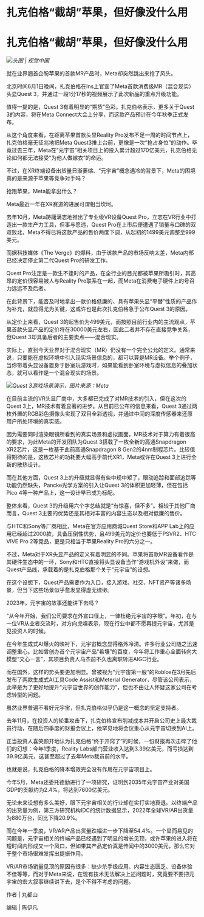 # 扎克伯格“截胡”苹果，但好像没什么用

# 扎克伯格“截胡”苹果，但好像没什么用

![](https://inews.gtimg.com/om_bt/OS7Pe31N7L3rHDBuh0t4LqAlDvdpxA98ruYvQd72VaGMUAA/1000)_头图
| 视觉中国_

就在业界翘首企盼苹果的首款MR产品时，Meta却突然跳出来抢了风头。

北京时间6月1日晚间，扎克伯格在Ins上官宣了Meta首款消费级MR（混合现实）头显Quest 3，并通过一段1分17秒的视频展示了此次新品的重点升级功能。

值得一提的是，Quest 3有着明显的“期货”色彩。扎克伯格表示，更多关于Quest 3的内容，将在Meta
Connect大会上分享，而这款产品预计在今年秋季正式发布。

从这个角度来看，在距离苹果首款头显Reality Pro发布不足一周的时间节点上，扎克伯格毫无征兆地把Meta
Quest3推上台前，更像是一次“抢占身位”的动作。毕竟过去三年，Meta在“元宇宙”相关项目上的投入累计超过170亿美元，扎克伯格无论如何都无法接受“为他人做嫁衣”的命运。

不过，在XR终端设备出货量日渐萎缩、“元宇宙”概念遇冷的背景下，Meta的困境真的是来源于苹果等竞争对手吗？

抢跑苹果，Meta能拿出什么？

Meta最近一年在XR赛道的进展可谓相当坎坷。

去年10月，Meta踌躇满志地推出了专业级VR设备Quest Pro，立志在VR行业中打造出一款生产力工具，但事与愿违，Quest
Pro在上市后便遭遇了销量与口碑的双双败北，Meta不得已将这款产品的售价两度下调，从起初的1499美元调整至999美元。

而据科技媒体《The Verge》的爆料，由于该款产品的市场反响太差，Meta内部已经决定停止第二代Quest Pro的研发工作。

Quest Pro注定是一款生不逢时的产品，在全行业的目光都被苹果所吸引时，其高昂的定价很容易被人与Reality
Pro联系在一起，而Meta在消费电子硬件上的号召力远远不及后者。

在此背景下，能否及时地拿出一款价格低廉的、具有苹果头显“平替”性质的产品作为补充，就显得尤为关键，这或许也是此次扎克伯格急于公布Quest 3的原因。

从定价上来看，Quest
3的起售价为499美元，而按照目前行业内的主流观点，苹果首款头显产品的定价将在30000美元左右，因此二者并不存在直接竞争关系，但Quest
3却具备后者的主要卖点——混合现实。

实际上，直到今天业界对于混合现实（MR）仍没有一个完全公允的定义。通常来说，只要能在虚拟环境中引入现实场景信息的，都可以算是MR设备。举个例子，当你带着头显设备置身于卧室玩游戏时，如果能看到卧室环境与虚拟信息的叠加状态，就可以看作是一个混合现实的场景。

![](https://inews.gtimg.com/om_bt/OPw_JawALPdmJzlbmqD_qUgsVYlXCXSRTpgaCmCmEjtxUAA/1000)_Quest
3游戏场景演示，图片来源：Meta_

在目前主流的VR头显厂商中，大多都已完成了对MR技术的引入，但在这次的Quest 3上，MR技术有着显著的进步。从目前已公布的信息来看，Quest
3通过两枚外置的RGB彩色摄像头实现了双目全彩透视，并通过中间的深度传感器来还原用户所处环境的真实感。

因为需要同时渲染眼镜所看到的真实场景和虚拟画面，MR技术对于算力有着很高的要求，为此Meta的开发团队为Quest
3搭载了一枚全新的高通Snapdragon XR2芯片，这是一枚基于此前高通Snapdragon 8
Gen2的4nm制程芯片。比较值得期待的是，这枚芯片的功耗要大幅高于前代XR1，Meta或许在Quest 3上进行全新的散热设计。

而在其他方面，Quest 3上的升级就显得有些中规中矩了，眼动追踪和面部追踪等功能仍然缺失，Pancke光学方案的引入让Quest
3的体积更加轻薄，但在包括Pico 4等一种产品上，这一设计早已成为标配。

整体来看，Quest 3的升级用六个字总结就是“有惊喜，但不多”。相较于其他厂商而言，Quest 3主要的优势还是其相对丰富的内容生态以及相对低廉的售价。

与HTC和Sony等厂商相比，Meta在官方应用商城Quest Store和APP
Lab上的应用已经超过2000款，具备压倒性优势，且499美元的定价也要低于PSVR2、HTC VIVE Pro 2等竞品，更是只相当于苹果Reality
Pro的六分之一。

不过，Meta对于XR头显产品的定义有着明显的不同。苹果将首款MR设备看作是其硬件生态中的一环，Sony和HTC直接将头显设备当作“游戏机外设”来做，而Quest产品线，承载着的是扎克伯格那个关于“元宇宙”的设想。

在这个设想下，Quest产品需要作为入口，接入游戏、社交、NFT资产等诸多场景，但当下这些场景似乎愈发显得虚无缥缈。

2023年，元宇宙的故事还能讲下去吗？

“从今年开始，我们公司要求在外宣口径上，一律杜绝元宇宙的字眼”。年初，在与一位VR从业者交流时，对方向虎嗅表示，现在行业中都不愿再提元宇宙，尤其是见投资人的时候。

在今年生成式AI爆火的映衬下，元宇宙概念显得格外冷清。许多行业公司随之迅速调整重心。比如曾创办首个元宇宙产品“希壤”的百度，今年将工作重心全面转向大模型“文心一言”，其项目负责人马杰前不久也离职转进AIGC行业。

而在国外，这样的势头要更加明显。曾被视为“元宇宙第一股”的Roblox在3月先后发布了两款生成式AI工具Code Assist和Meterial
Generator，尽管该公司表示，此举是为了更好地提升“元宇宙世界的创作能力”，但也不由让人怀疑这家公司在考虑转型的问题。

虽然业界普遍不看好元宇宙，但扎克伯格似乎仍是这一概念的坚定支持者。

去年11月，在投资人的轮番攻击下，扎克伯格宣布削减成本并开启公司史上最大裁员行动，在随后四季度的财报会议上，他罕见地将会议重心从元宇宙切换到AI上。

正当投资人喜笑颜开地认为扎克伯格“终于开窍了”的时候，一份财报再次击碎了他们的幻想：今年1季度，Reality
Labs部门营业收入达到3.39亿美元，而亏损达到39.9亿美元，这甚至超过了去年Meta裁员前的水平。

也就是说，扎克伯格的降本增效完全没有作用在元宇宙项目上。

今年5月，Meta还委托德勤进行了一项研究，证明到2035年元宇宙产业对美国GDP的贡献约为2.4%，将达到7600亿美元。

无论未来设想有多么美好，眼下元宇宙相关的行业却在实打实地衰退。以终端产品的出货量为例，第三方研究机构IDC的统计数据显示，2022年全球VR/AR出货量为880万台，同比下降20.9%。

而在今年一季度，VR/AR产品出货量跌幅进一步下降至54.4%。一个显而易见的问题是，元宇宙相关的终端产品已经遇到了明显的增长见顶，或许苹果的进入将在短时间内形成又一个风口，但如果其产品定价真是传闻中的3000美元，那么它对于整个市场很难发挥出提振作用。

VR/AR市场销量见顶的原因有很多：缺少杀手级应用、内容生态匮乏、设备体验不佳等等，而对于Meta来说，在现有技术无法解决上述问题时，究竟要不要把元宇宙的宏大叙事继续讲下去，是个不得不考虑的问题。

作者 | 丸都山

编辑 | 陈伊凡

